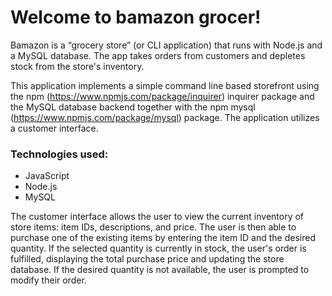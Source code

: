 # Welcome to bamazon grocer!

Bamazon is a “grocery store” (or CLI application) that runs with Node.js and a MySQL database. The app takes orders from customers and depletes stock from the store's inventory. 

This application implements a simple command line based storefront using the npm (https://www.npmjs.com/package/inquirer) inquirer package and the MySQL database backend together with the npm mysql (https://www.npmjs.com/package/mysql) package. The application utilizes a customer interface.

### Technologies used:
* JavaScript
* Node.js
* MySQL

The customer interface allows the user to view the current inventory of store items: item IDs, descriptions, and price. The user is then able to purchase one of the existing items by entering the item ID and the desired quantity. If the selected quantity is currently in stock, the user's order is fulfilled, displaying the total purchase price and updating the store database. If the desired quantity is not available, the user is prompted to modify their order.


